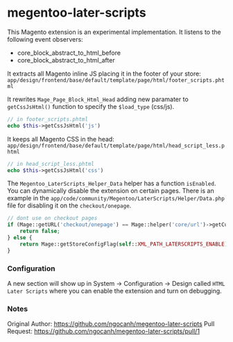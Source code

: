 megentoo-later-scripts
======================

This Magento extension is an experimental implementation. It listens to the following event observers:
* core_block_abstract_to_html_before
* core_block_abstract_to_html_after

It extracts all Magento inline JS placing it in the footer of your store:
```app/design/frontend/base/default/template/page/html/footer_scripts.phtml```

It rewrites ```Mage_Page_Block_Html_Head``` adding new paramater to ```getCssJsHtml()``` function to specify the ```$load_type``` (css/js).
```php
// in footer_scripts.phtml
echo $this->getCssJsHtml('js') 
```
It keeps all Magento CSS in the head:
```app/design/frontend/base/default/template/page/html/head_script_less.phtml```

```php
// in head_script_less.phtml
echo $this->getCssJsHtml('css') 
```

The ```Megentoo_LaterScripts_Helper_Data``` helper has a function ```isEnabled```. You can dynamically disable the extension on certain pages. There is an example in the ```app/code/community/Megentoo/LaterScripts/Helper/Data.php``` file for disabling it on the ```checkout/onepage```.
```php
// dont use on checkout pages
if (Mage::getURL('checkout/onepage') == Mage::helper('core/url')->getCurrentUrl()) {
	return false;
} else {
	return Mage::getStoreConfigFlag(self::XML_PATH_LATERSCRIPTS_ENABLE);
}
```

### Configuration
A new section will show up in System -> Configuration -> Design called ```HTML Later Scripts``` where you can enable the extension and turn on debugging.

### Notes
Original Author:
https://github.com/ngocanh/megentoo-later-scripts
Pull Request:
https://github.com/ngocanh/megentoo-later-scripts/pull/1
